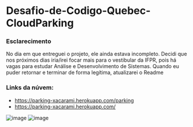 # Desafio-de-Codigo-Quebec-CloudParking

### Esclarecimento
No dia em que entreguei o projeto, ele ainda estava incompleto. Decidi que nos próximos dias iria/irei focar mais para o vestibular da IFPR, pois há vagas para estudar Análise e Desenvolvimento de Sistemas. Quando eu puder retornar e terminar de forma legítima, atualizarei o Readme

### Links da núvem: 
* https://parking-xacarami.herokuapp.com/parking
* https://parking-xacarami.herokuapp.com/

![image](https://user-images.githubusercontent.com/57050195/196329374-5b09caaa-7d11-4106-b728-4cb87cf3b9dc.png)
![image](https://user-images.githubusercontent.com/57050195/196329444-318e2e28-06f3-4efe-be0d-48d8d37e7b71.png)
